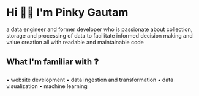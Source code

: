 # Hi 👋🏻 I'm Pinky Gautam
a data engineer and former developer who is passionate about collection, storage and processing of data to facilitate informed decision making and value creation all with readable and maintainable code

## What I'm familiar with ❓
• website development • data ingestion and transformation • data visualization • machine learning
